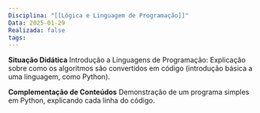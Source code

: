 ```yaml
---
Disciplina: "[[Lógica e Linguagem de Programação]]"
Data: 2025-01-29
Realizada: false
tags:
---
```

**Situação Didática**
Introdução a Linguagens de Programação: Explicação sobre como os algoritmos são convertidos em código (introdução básica a uma linguagem, como Python).

**Complementação de Conteúdos**
Demonstração de um programa simples em Python, explicando cada linha do código.
